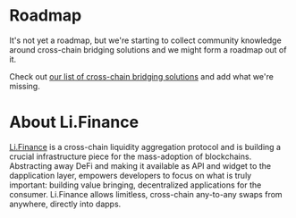 # Roadmap

It's not yet a roadmap, but we're starting to collect community knowledge around cross-chain bridging solutions and we might form a roadmap out of it.

Check out [our list of cross-chain bridging solutions](https://github.com/lifinance/roadmap/blob/main/CROSS-CHAIN-BRIDGING-SOLUTIONS.md) and add what we're missing.


# About Li.Finance

[Li.Finance](http://li.Finance) is a cross-chain liquidity aggregation protocol and is building a crucial infrastructure piece for the mass-adoption of blockchains. Abstracting away DeFi and making it available as API and widget to the dapplication layer, empowers developers to focus on what is truly important: building value bringing, decentralized applications for the consumer. Li.Finance allows limitless, cross-chain any-to-any swaps from anywhere, directly into dapps.
